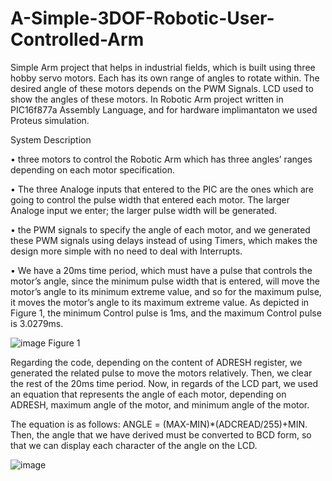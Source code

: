 # A-Simple-3DOF-Robotic-User-Controlled-Arm



Simple Arm project that helps in industrial fields, which is built using three hobby servo motors. Each has its own range of angles to rotate within. The desired angle of these motors depends on the PWM Signals. LCD used to show the angles of these motors. In Robotic Arm project written in PIC16f877a Assembly Language, and for hardware implimantaton we used Proteus simulation.


System Description

• three motors to control the Robotic Arm which has three angles’ ranges depending on each motor specification.

• The three Analoge inputs that entered to the PIC are the ones which are going to control the pulse width that entered each motor. The larger Analoge input we enter;    the larger pulse width will be generated.

• the PWM signals to specify the angle of each motor, and we generated these PWM signals using delays instead of using Timers, which makes the design more simple with no   need to deal with Interrupts.

• We have a 20ms time period, which must have a pulse that controls the motor’s angle, since the minimum pulse width that is entered, will move the motor’s angle to its
  minimum extreme value, and so for the maximum pulse, it moves the motor’s angle to its maximum extreme value. As depicted in Figure 1, the minimum Control pulse is    1ms, and the maximum Control pulse is 3.0279ms.
  
![image](https://user-images.githubusercontent.com/97694540/161567740-599540f5-d774-416e-88d2-a5d842b7e26a.png)
                                           Figure 1
  
  
 Regarding the code, depending on the content of ADRESH register, we generated the related pulse to move the motors relatively. Then, we clear the rest of the 20ms time period.
Now, in regards of the LCD part, we used an equation that represents the angle of each motor, depending on ADRESH, maximum angle of the motor, and minimum angle of the motor.

The equation is as follows:
ANGLE = (MAX-MIN)*(ADCREAD/255)+MIN.
Then, the angle that we have derived must be converted to BCD form, so that we can display each character of the angle on the LCD.




![image](https://user-images.githubusercontent.com/97694540/161565544-172ec9e0-b60e-45a8-ae9f-3cb8fdb32002.png)
